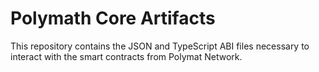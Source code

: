 # Polymath Core Artifacts

This repository contains the JSON and TypeScript ABI files necessary to interact with the smart contracts from Polymat Network.


